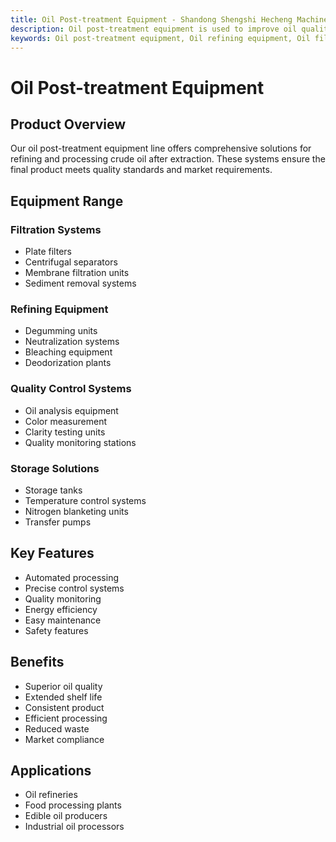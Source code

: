 ```yaml
---
title: Oil Post-treatment Equipment - Shandong Shengshi Hecheng Machinery Co., Ltd.
description: Oil post-treatment equipment is used to improve oil quality, including filtration equipment, refining equipment, packaging equipment, ensuring products meet edible standards and improve oil quality and stability.
keywords: Oil post-treatment equipment, Oil refining equipment, Oil filtration equipment, Oil refining equipment, Oil packaging equipment, Oil processing equipment, Oil post-treatment, Oil purification equipment, Oil filter, Oil refiner, Oil packaging machine, Oil processing equipment
---
```


# Oil Post-treatment Equipment

## Product Overview

Our oil post-treatment equipment line offers comprehensive solutions for refining and processing crude oil after extraction. These systems ensure the final product meets quality standards and market requirements.

## Equipment Range

### Filtration Systems
- Plate filters
- Centrifugal separators
- Membrane filtration units
- Sediment removal systems

### Refining Equipment
- Degumming units
- Neutralization systems
- Bleaching equipment
- Deodorization plants

### Quality Control Systems
- Oil analysis equipment
- Color measurement
- Clarity testing units
- Quality monitoring stations

### Storage Solutions
- Storage tanks
- Temperature control systems
- Nitrogen blanketing units
- Transfer pumps

## Key Features

- Automated processing
- Precise control systems
- Quality monitoring
- Energy efficiency
- Easy maintenance
- Safety features

## Benefits

- Superior oil quality
- Extended shelf life
- Consistent product
- Efficient processing
- Reduced waste
- Market compliance

## Applications

- Oil refineries
- Food processing plants
- Edible oil producers
- Industrial oil processors